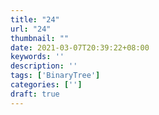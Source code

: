 ```yaml
---
title: "24"
url: "24"
thumbnail: ""
date: 2021-03-07T20:39:22+08:00
keywords: ''
description: ''
tags: ['BinaryTree']
categories: ['']
draft: true
---
```

